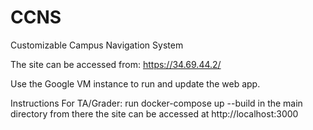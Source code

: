 # CCNS
Customizable Campus Navigation System

The site can be accessed from: https://34.69.44.2/

Use the Google VM instance to run and update the web app.

Instructions For TA/Grader:
run docker-compose up --build in the main directory
from there the site can be accessed at http://localhost:3000
